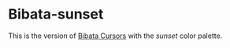 # Bibata-sunset
This is the version of [Bibata Cursors](https://github.com/ful1e5/Bibata_Cursor) with the *sunset* color palette.
